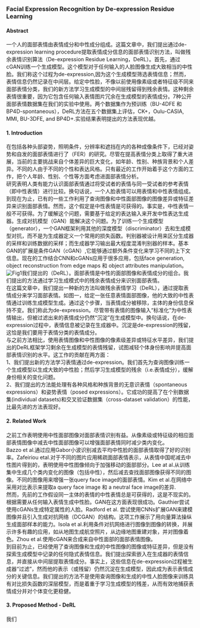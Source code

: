 ### Facial Expression Recognition by De-expression Residue Learning  
#### Abstract
一个人的面部表情由表情成分和中性成分组成。这篇文章中，我们提出通过de-expression learning procedure提取表情成分信息的面部表情识别方法，叫做残余表情识别算法（De-expression Residue Learning，DeRL）。首先，通过cGAN训练一个生成模型。这个模型对于任何输入的人脸图像生成大致相当的中性脸。我们称这个过程为de-expression,因为这个生成模型筛选表情信息；然而，表情信息仍然记录在中间层。给定中性脸，不像以前使用像素级或者特征级不同来面部表情分类，我们的新方法学习生成模型的中间层残留得到残余表情。这种剩余表情很重要，因为它包含任何输入表情图片冗余在生成模型的表情成分。7种公开面部表情数据集在我们的实验中使用。两个数据集作为预训练（BU-4DFE 和 BP4D-spontaneous），DeRL方法在五个数据集上评估，CK+，Oulu-CASIA, MMI, BU-3DFE, and BP4D+.实验结果表明提出的方法表现优越。  
#### 1. Introduction  
在包括各种头部姿势，照明条件，分辨率和遮挡在内的各种成像条件下，已经对姿势和自发的面部表情进行了（FER）的研究。尽管在提高表情分类上取得了重大进展，当前的主要挑战来自个体差异的巨大变化，如年龄、性别、种族背景和个人差异。不同的人由于不同的个性和表达风格。只有最近的工作开始着手这个方面的工作，把个人年龄、性别、个性等方面考虑进面部表情分析。  
研究表明人类有能力认识面部表情通过将受试者的表情与同一受试者的参考表情（即中性表情）进行比较。换句话说，一个人脸表情可以用表情和中性表情组成。到现在为止，已有的一些工作利用了查询图像和中性面部图像的图像差异或特征差异来识别面部表情。然而，这个假定是中性表情是可获得的。事实是，中性表情一般不可获得。为了缓解这个问题，需要基于给定的表达输入来开发中性表达生成器。生成对抗模型（GAN）能解决这个问题。为了训练一个生成模型（generator），一个GAN框架利用其他的深度模型（discriminator）去和生成模型对抗，而不是为生成器定义一个常用的损失函数。判别器被设计用来区分生成器的采样和训练数据的采样；而生成器学习输出最大程度混淆判别器的样本。基本GAN的扩展是条件GAN（cGAN）,它能够通过额外条件变化来学习不同的上下文信息。现在的工作结合CNN和cGANs应用于很多应用，包括face generation, object reconstruction from edge maps 和 object attributes manipulation。  
![Fig1]()我们提出的（DeRL）。面部表情是中性的面部图像和表情成分的组合。我们提出的方法通过学习生成模式中的残余表情成分来识别面部表情。   
在这篇文章中，我们提出一种新的方法叫做残余表情学习（DeRL），通过提取表情成分来学习面部表情。如图一，给定一张任意表情面部图像，他的大致的中性表情通过训练生成模型生成。通过这个步骤，当表情成分被移除，主体的身份信息保持不变。我们称此为de-expression。尽管带有表情的图像输入“标准化”为中性表情输出，但被过滤出来的表情成分仍然“沉淀”在生成模型中。换句话说，在de-expression过程中，表情信息被记录在生成器中。沉淀是de-expression的残留，这恰是我们要用于表情分类的表情成分。   
与之前方法相比，使用表情图像和中性图像的像素级差异或特征水平差异，我们提出的DeRL框架学习剩余在生成模型的表情残留，试图减轻个体身份影响并提高面部表情识别的水平。这工作的贡献在两方面：  
1、我们提出新的方法学习表情通过de-expression。我们首先为查询图像训练一个生成模型以生成大致的中性脸；然后学习生成模型的残余（i.e.表情成分），缓解身份相关的变化问题。  
2、我们提出的方法能处理有各种风格和种族背景的无意识表情（spontaneous expressions）和姿势表情（posed expressions）。它成功的提高了在个别数据集(individual datasets)和交叉验证数据集（cross-dataset validation）的性能，比最先进的方法表现好。  
#### 2. Related Work  
之前工作表明使用中性面部图像对面部表情识别有益。从像素级或特征级的相应面部表情图像中减去中性面部图像可以增强面部表情同时减少类内变化。  
Bazzo et al.通过应用Gabor小波识别减去平均中性脸的面部表情取得了好的识别率。Zafeiriou etal.对于不同的图片应用稀疏面部表情表示，从表情中国呢减去中性图片得到的，表明使用中性图像倾向于加强移动的面部部分。Lee at al.从训练集中生成几个类内变化的图像（包括中性），然后减去查找面部图像获得不同的图像。不同的图像用来增强一张query face image的面部表情。Kim et al.在网络中采用对比表示来提取a query face image 和 a neutral face image的差异.   
然而，先前的工作假设同一主体的表情的中性表情总是可获得的，这是不现实的。根据需要从任何输入表情生成中性脸。GAN在这方面表现很成功。Gauthier尝试使用cGANs生成特定属性的人脸。Radford et al. 尝试使用CNNs扩展GAN来建模图像并且引入生成对抗网络（DCGAN）的结构。这项工作展示了用向量算法操纵生成面部样本的能力。Isola et al.利用条件对抗网络进行图像到图像的转换，并展示许多有趣的应用，如从地图生成航空照片，从边缘地图重建对象，并对图像着色。Zhou et al.使用cGAN来合成来自中性面部的面部表情图像。  
到目前为止，已经使用了查询图像和生成的中性图像的图像或特征差异，但是没有探索生成模型中记录的任何隐式表情信息。我们提出探索嵌入在生成器的表情信息，并直接从中间层提取表情成分。事实上，这些信息在de-expression过程被生成器“过滤”，然而他的表示（或残留）仍然沉淀在生成模型，因此成为表示表情成分的关键信息。我们提出的方法不是使用查询图像和生成的中性人脸图像来训练具有对比损失函数的深层模型，而是着重于学习生成模型的残差，从而有效地捕获表情成分并对个体变化更稳健。  
#### 3. Proposed Method - DeRL  
我们

